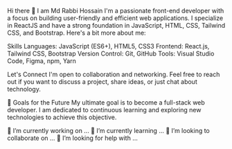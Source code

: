 Hi there 👋 I am Md Rabbi Hossain
I'm a passionate front-end developer with a focus on building user-friendly and efficient web applications. I specialize in ReactJS and have a strong foundation in JavaScript, HTML, CSS, Tailwind CSS, and Bootstrap. Here's a bit more about me:

Skills
Languages: JavaScript (ES6+), HTML5, CSS3
Frontend: React.js, Tailwind CSS, Bootstrap
Version Control: Git, GitHub
Tools: Visual Studio Code, Figma, npm, Yarn

Let's Connect
I'm open to collaboration and networking. Feel free to reach out if you want to discuss a project, share ideas, or just chat about technology.

🎯 Goals for the Future
My ultimate goal is to become a full-stack web developer. I am dedicated to continuous learning and exploring new technologies to achieve this objective.

🔭 I’m currently working on ...
🌱 I’m currently learning ...
👯 I’m looking to collaborate on ...
🤔 I’m looking for help with ...
